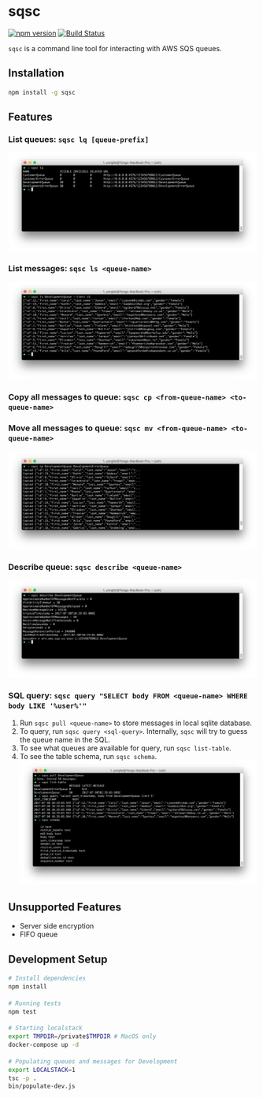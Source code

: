 # sqsc
[![npm version](https://badge.fury.io/js/sqsc.svg)](https://badge.fury.io/js/sqsc)
[![Build Status](https://travis-ci.org/yongfei25/sqsc.svg?branch=master)](https://travis-ci.org/yongfei25/sqsc) 

`sqsc` is a command line tool for interacting with AWS SQS queues.

## Installation
```bash
npm install -g sqsc
```

## Features
### List queues: `sqsc lq [queue-prefix]`
![list queue](./media/list-queue.png)

### List messages: `sqsc ls <queue-name>`
![list messages](./media/list-message.png)

### Copy all messages to queue: `sqsc cp <from-queue-name> <to-queue-name>`
### Move all messages to queue: `sqsc mv <from-queue-name> <to-queue-name>`
![list messages](./media/copy-message.png)

### Describe queue: `sqsc describe <queue-name>`
![describe](./media/describe.png)

### SQL query: `sqsc query "SELECT body FROM <queue-name> WHERE body LIKE '%user%'"`
1. Run `sqsc pull <queue-name>` to store messages in local sqlite database.
2. To query, run `sqsc query <sql-query>`. Internally, `sqsc` will try to guess the queue name in the SQL.
3. To see what queues are available for query, run `sqsc list-table`.
4. To see the table schema, run `sqsc schema`.
![query](./media/query.png)

## Unsupported Features
- Server side encryption
- FIFO queue

## Development Setup
```bash
# Install dependencies
npm install

# Running tests
npm test

# Starting localstack
export TMPDIR=/private$TMPDIR # MacOS only
docker-compose up -d

# Populating queues and messages for Development
export LOCALSTACK=1
tsc -p .
bin/populate-dev.js
```
